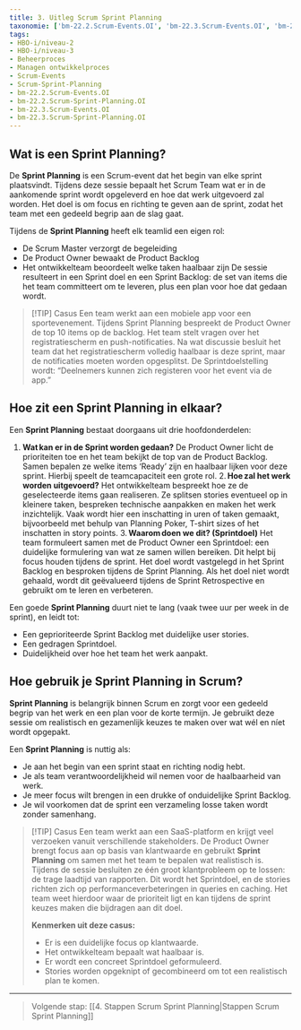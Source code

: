 ```yaml
---
title: 3. Uitleg Scrum Sprint Planning
taxonomie: ['bm-22.2.Scrum-Events.OI', 'bm-22.3.Scrum-Events.OI', 'bm-22.2.Scrum-Sprint-Planning.OI', 'bm-22.3.Scrum-Sprint-Planning.OI']
tags:
- HBO-i/niveau-2
- HBO-i/niveau-3
- Beheerproces
- Managen ontwikkelproces
- Scrum-Events
- Scrum-Sprint-Planning
- bm-22.2.Scrum-Events.OI
- bm-22.2.Scrum-Sprint-Planning.OI
- bm-22.3.Scrum-Events.OI
- bm-22.3.Scrum-Sprint-Planning.OI
---
```


## Wat is een Sprint Planning?
De **Sprint Planning** is een Scrum-event dat het begin van elke sprint plaatsvindt. Tijdens deze sessie bepaalt het Scrum Team wat er in de aankomende sprint wordt opgeleverd en hoe dat werk uitgevoerd zal worden. Het doel is om focus en richting te geven aan de sprint, zodat het team met een gedeeld begrip aan de slag gaat.

Tijdens de **Sprint Planning** heeft elk teamlid een eigen rol: 
- De Scrum Master verzorgt de begeleiding
- De Product Owner bewaakt de Product Backlog
- Het ontwikkelteam beoordeelt welke taken haalbaar zijn
De sessie resulteert in een Sprint doel en een Sprint Backlog: de set van items die het team committeert om te leveren, plus een plan voor hoe dat gedaan wordt.

> [!TIP] Casus
> Een team werkt aan een mobiele app voor een sportevenement. Tijdens Sprint Planning bespreekt de Product Owner de top 10 items op de backlog. Het team stelt vragen over het registratiescherm en push-notificaties. Na wat discussie besluit het team dat het registratiescherm volledig haalbaar is deze sprint, maar de notificaties moeten worden opgesplitst. De Sprintdoelstelling wordt: “Deelnemers kunnen zich registeren voor het event via de app.”

## Hoe zit een Sprint Planning in elkaar?
Een **Sprint Planning** bestaat doorgaans uit drie hoofdonderdelen:
1. **Wat kan er in de Sprint worden gedaan?**
De Product Owner licht de prioriteiten toe en het team bekijkt de top van de Product Backlog. Samen bepalen ze welke items ‘Ready’ zijn en haalbaar lijken voor deze sprint. Hierbij speelt de teamcapaciteit een grote rol.
2. **Hoe zal het werk worden uitgevoerd?**
Het ontwikkelteam bespreekt hoe ze de geselecteerde items gaan realiseren. Ze splitsen stories eventueel op in kleinere taken, bespreken technische aanpakken en maken het werk inzichtelijk. Vaak wordt hier een inschatting in uren of taken gemaakt, bijvoorbeeld met behulp van Planning Poker, T-shirt sizes of het inschatten in story points.
3. **Waarom doen we dit? (Sprintdoel)**
Het team formuleert samen met de Product Owner een Sprintdoel: een duidelijke formulering van wat ze samen willen bereiken. Dit helpt bij focus houden tijdens de sprint. Het doel wordt vastgelegd in het Sprint Backlog en besproken tijdens de Sprint Planning. Als het doel niet wordt gehaald, wordt dit geëvalueerd tijdens de Sprint Retrospective en gebruikt om te leren en verbeteren.

Een goede **Sprint Planning** duurt niet te lang (vaak twee uur per week in de sprint), en leidt tot:
- Een geprioriteerde Sprint Backlog met duidelijke user stories.
- Een gedragen Sprintdoel.
- Duidelijkheid over hoe het team het werk aanpakt.

## Hoe gebruik je Sprint Planning in Scrum?
**Sprint Planning** is belangrijk binnen Scrum en zorgt voor een gedeeld begrip van het werk en een plan voor de korte termijn. Je gebruikt deze sessie om realistisch en gezamenlijk keuzes te maken over wat wél en níet wordt opgepakt.

Een **Sprint Planning** is nuttig als:
- Je aan het begin van een sprint staat en richting nodig hebt.
- Je als team verantwoordelijkheid wil nemen voor de haalbaarheid van werk.
- Je meer focus wilt brengen in een drukke of onduidelijke Sprint Backlog.
- Je wil voorkomen dat de sprint een verzameling losse taken wordt zonder samenhang.

> [!TIP] Casus
> Een team werkt aan een SaaS-platform en krijgt veel verzoeken vanuit verschillende stakeholders. De Product Owner brengt focus aan op basis van klantwaarde en gebruikt **Sprint Planning** om samen met het team te bepalen wat realistisch is.
> Tijdens de sessie besluiten ze één groot klantprobleem op te lossen: de trage laadtijd van rapporten. Dit wordt het Sprintdoel, en de stories richten zich op performanceverbeteringen in queries en caching.
> Het team weet hierdoor waar de prioriteit ligt en kan tijdens de sprint keuzes maken die bijdragen aan dit doel.
>
> **Kenmerken uit deze casus:**
> - Er is een duidelijke focus op klantwaarde.
> - Het ontwikkelteam bepaalt wat haalbaar is.
> - Er wordt een concreet Sprintdoel geformuleerd.
> - Stories worden opgeknipt of gecombineerd om tot een realistisch plan te komen.

---

> Volgende stap: [[4. Stappen Scrum Sprint Planning|Stappen Scrum Sprint Planning]]
